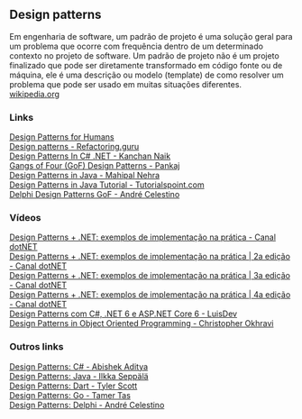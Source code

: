 ## Design patterns

Em engenharia de software, um padrão de projeto é uma solução geral para um problema que ocorre com frequência dentro de um determinado contexto no projeto de software. Um padrão de projeto não é um projeto finalizado que pode ser diretamente transformado em código fonte ou de máquina, ele é uma descrição ou modelo (template) de como resolver um problema que pode ser usado em muitas situações diferentes. [wikipedia.org](https://pt.wikipedia.org/wiki/Padr%C3%A3o_de_projeto_de_software)

### Links
[Design Patterns for Humans](https://github.com/design-patterns-for-humans/brazilian-portuguese)\
[Design patterns - Refactoring.guru](https://refactoring.guru/design-patterns)\
[Design Patterns In C# .NET - Kanchan Naik](https://www.c-sharpcorner.com/UploadFile/bd5be5/design-patterns-in-net/)\
[Gangs of Four (GoF) Design Patterns - Pankaj](https://www.digitalocean.com/community/tutorials/gangs-of-four-gof-design-patterns)\
[Design Patterns in Java - Mahipal Nehra](https://www.decipherzone.com/blog-detail/design-patterns-java)\
[Design Patterns in Java Tutorial - Tutorialspoint.com](https://www.tutorialspoint.com/design_pattern/index.htm)\
[Delphi Design Patterns GoF - André Celestino](https://www.andrecelestino.com/delphi-design-patterns-retrospectiva/)

### Vídeos
[Design Patterns + .NET: exemplos de implementação na prática - Canal dotNET](https://www.youtube.com/watch?v=xe7UbRFL88I)\
[Design Patterns + .NET: exemplos de implementação na prática | 2a edição - Canal dotNET](https://www.youtube.com/watch?v=OwjmNDhZvKg)\
[Design Patterns + .NET: exemplos de implementação na prática | 3a edição - Canal dotNET](https://www.youtube.com/watch?v=D4rH5xF7smI)\
[Design Patterns + .NET: exemplos de implementação na prática | 4a edição - Canal dotNET](https://www.youtube.com/watch?v=2On-b8f7DHk)\
[Design Patterns com C#, .NET 6 e ASP.NET Core 6 - LuisDev](https://www.youtube.com/watch?v=mkqYfutRaVQ)\
[Design Patterns in Object Oriented Programming - Christopher Okhravi](https://www.youtube.com/playlist?list=PLrhzvIcii6GNjpARdnO4ueTUAVR9eMBpc)

### Outros links
[Design Patterns: C# - Abishek Aditya](https://github.com/abishekaditya/DesignPatterns)\
[Design Patterns: Java - Ilkka Seppälä](https://github.com/iluwatar/java-design-patterns)\
[Design Patterns: Dart - Tyler Scott](https://scottt2.github.io/design-patterns-in-dart/)\
[Design Patterns: Go - Tamer Tas](https://github.com/tmrts/go-patterns)\
[Design Patterns: Delphi - André Celestino](https://github.com/AndreLuisCelestino/Delphi-DesignPatterns)
